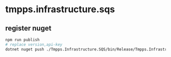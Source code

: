 # tmpps.infrastructure.sqs

## register nuget

```bash
npm run publish
# replace version,api-key
dotnet nuget push ./Tmpps.Infrastructure.SQS/bin/Release/Tmpps.Infrastructure.SQS.${version}.nupkg -k ${api-key} -s https://api.nuget.org/v3/index.json
```
